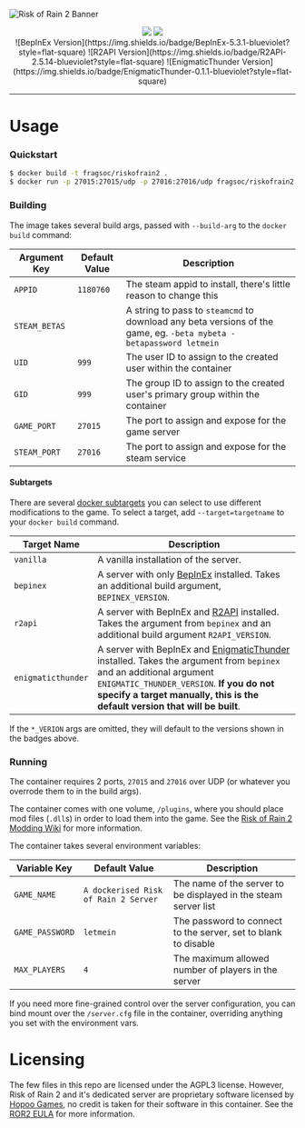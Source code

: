 ![Risk of Rain 2 Banner](https://britgamer.s3.eu-west-1.amazonaws.com/styles/full_width_image/s3/2020-03/risk-of-rain-2-banner.jpg)

<div align="center">
  <a href="https://travis-ci.com/github/FragSoc/riskofrain2-docker"><img src="https://img.shields.io/travis/com/FragSoc/riskofrain2-docker?style=flat-square"/></a>
  <a href="https://github.com/FragSoc/riskofrain2-docker"><img src="https://img.shields.io/github/license/fragsoc/riskofrain2-docker?style=flat-square"/></a>
  </br>
  ![BepInEx Version](https://img.shields.io/badge/BepInEx-5.3.1-blueviolet?style=flat-square)
  ![R2API Version](https://img.shields.io/badge/R2API-2.5.14-blueviolet?style=flat-square)
  ![EnigmaticThunder Version](https://img.shields.io/badge/EnigmaticThunder-0.1.1-blueviolet?style=flat-square)
</div>

---

# Usage

### Quickstart

```bash
$ docker build -t fragsoc/riskofrain2 .
$ docker run -p 27015:27015/udp -p 27016:27016/udp fragsoc/riskofrain2
```

### Building

The image takes several build args, passed with `--build-arg` to the `docker build` command:

Argument Key | Default Value | Description
---|---|---
`APPID` | `1180760` | The steam appid to install, there's little reason to change this
`STEAM_BETAS` | | A string to pass to `steamcmd` to download any beta versions of the game, eg. `-beta mybeta -betapassword letmein`
`UID` | `999` | The user ID to assign to the created user within the container
`GID` | `999` | The group ID to assign to the created user's primary group within the container
`GAME_PORT` | `27015` | The port to assign and expose for the game server
`STEAM_PORT` | `27016` | The port to assign and expose for the steam service

#### Subtargets

There are several [docker subtargets](https://docs.docker.com/develop/develop-images/multistage-build/) you can select to use different modifications to the game.
To select a target, add `--target=targetname` to your `docker build` command.

Target Name | Description
---|---
`vanilla` | A vanilla installation of the server.
`bepinex` | A server with only [BepInEx](https://github.com/BepInEx/BepInEx) installed. Takes an additional build argument, `BEPINEX_VERSION`.
`r2api` | A server with BepInEx and [R2API](https://github.com/risk-of-thunder/R2API) installed. Takes the argument from `bepinex` and an additional build argument `R2API_VERSION`.
`enigmaticthunder` | A server with BepInEx and [EnigmaticThunder](https://thunderstore.io/package/EnigmaDev/EnigmaticThunder/) installed. Takes the argument from `bepinex` and an additional argument `ENIGMATIC_THUNDER_VERSION`. **If you do not specify a target manually, this is the default version that will be built**.

If the `*_VERION` args are omitted, they will default to the versions shown in the badges above.

### Running

The container requires 2 ports, `27015` and `27016` over UDP (or whatever you overrode them to in the build args).

The container comes with one volume, `/plugins`, where you should place mod files (`.dll`s) in order to load them into the game.
See the [Risk of Rain 2 Modding Wiki](https://github.com/risk-of-thunder/R2Wiki/wiki) for more information.

The container takes several environment variables:

Variable Key | Default Value | Description
---|---|---
`GAME_NAME` | `A dockerised Risk of Rain 2 Server` | The name of the server to be displayed in the steam server list
`GAME_PASSWORD` | `letmein` | The password to connect to the server, set to blank to disable
`MAX_PLAYERS` | `4` | The maximum allowed number of players in the server

If you need more fine-grained control over the server configuration, you can bind mount over the `/server.cfg` file in the container, overriding anything you set with the environment vars.

# Licensing

The few files in this repo are licensed under the AGPL3 license.
However, Risk of Rain 2 and it's dedicated server are proprietary software licensed by [Hopoo Games](https://hopoogames.com/), no credit is taken for their software in this container.
See the [ROR2 EULA](https://store.steampowered.com/eula/632360_eula_0) for more information.

